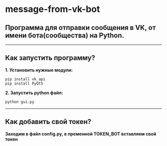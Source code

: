 # message-from-vk-bot
## Программа для отправки сообщения в VK, от имени бота(сообщества) на Python.

---

## Как запустить программу?
__1. Установить нужные модули:__
```
pip install vk_api
pip install PyQt5
```
__2. Запустить python файл:__
```
python gui.py
```
***

## Как добавить свой токен?
__Заходим в файл config.py, в пременной TOKEN_BOT вставляем свой токен__